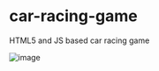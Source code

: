 # car-racing-game
HTML5 and JS based car racing game

![image](https://user-images.githubusercontent.com/4054338/81844512-3391ba00-951d-11ea-8d8d-d656f1209bae.png)
